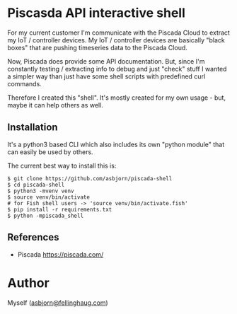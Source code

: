 # Piscasda API interactive shell

For my current customer I'm communicate with the Piscada Cloud to extract my IoT / controller devices. My IoT / controller devices are basically "black boxes" that are pushing timeseries data to the Piscada Cloud.

Now, Piscada does provide some API documentation. But, since I'm constantly testing / extracting info to debug and just "check" stuff I wanted a simpler way than just have some shell scripts with predefined curl commands.

Therefore I created this "shell". It's mostly created for my own usage - but, maybe it can help others as well.


## Installation

It's a python3 based CLI which also includes its own "python module" that can easily be used by others.

The current best way to install this is:
```
$ git clone https://github.com/asbjorn/piscada-shell
$ cd piscada-shell
$ python3 -mvenv venv
$ source venv/bin/activate
# for Fish shell users -> 'source venv/bin/activate.fish'
$ pip install -r requirements.txt
$ python -mpiscada_shell
```

## References

* Piscada https://piscada.com/

# Author

Myself (asbjorn@fellinghaug.com)

